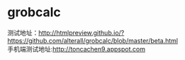 # grobcalc
测试地址：http://htmlpreview.github.io/?https://github.com/alterall/grobcalc/blob/master/beta.html
</br>
手机端测试地址:http://toncachen9.appspot.com
